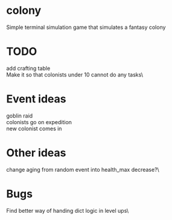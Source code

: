 # colony
Simple terminal simulation game that simulates a fantasy colony

# TODO
add crafting table\
Make it so that colonists under 10 cannot do any tasks\


# Event ideas
goblin raid\
colonists go on expedition\
new colonist comes in

# Other ideas
change aging from random event into health_max decrease?\

# Bugs
Find better way of handing dict logic in level ups\
